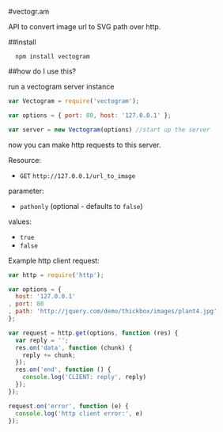 #vectogr.am

API to convert image url to SVG path over http.

##install


```
  npm install vectogram
```

##how do I use this?

run a vectogram server instance

```javascript
var Vectogram = require('vectogram');

var options = { port: 80, host: '127.0.0.1' };

var server = new Vectogram(options) //start up the server
```

now you can make http requests to this server.

Resource:

* `GET` `http://127.0.0.1/url_to_image`

parameter:

* `pathonly` (optional - defaults to `false`)

values: 

* `true`
* `false`

Example http client request:

```javascript
var http = require('http');

var options = { 
  host: '127.0.0.1'
, port: 80
, path: 'http://jquery.com/demo/thickbox/images/plant4.jpg'
};

var request = http.get(options, function (res) {
  var reply = '';
  res.on('data', function (chunk) {
    reply += chunk;
  });
  res.on('end', function () {
    console.log('CLIENT: reply', reply)
  });
});

request.on('error', function (e) {
  console.log('http client error:', e)
});

```
  